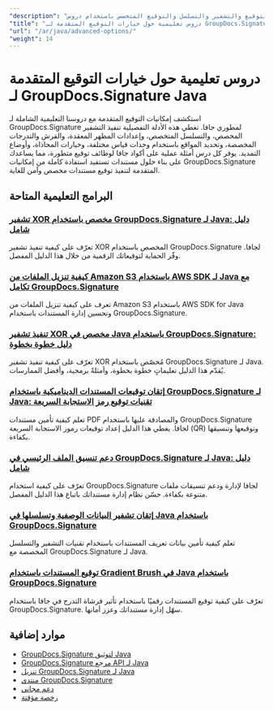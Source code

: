 ```yaml
---
"description": "تعرف على ميزات التخصيص المتقدم للتوقيع والتشفير والتسلسل والتوقيع المتخصص باستخدام دروس GroupDocs.Signature Java هذه."
"title": "دروس تعليمية حول خيارات التوقيع المتقدمة لـ GroupDocs.Signature Java"
"url": "/ar/java/advanced-options/"
"weight": 14
---
```


# دروس تعليمية حول خيارات التوقيع المتقدمة لـ GroupDocs.Signature Java

استكشف إمكانيات التوقيع المتقدمة مع دروسنا التعليمية الشاملة لـ GroupDocs.Signature لمطوري جافا. تغطي هذه الأدلة التفصيلية تنفيذ التشفير المخصص، والتسلسل المتخصص، وإعدادات المظهر المعقدة، والفرش والتدرجات المخصصة، وتحديد المواقع باستخدام وحدات قياس مختلفة، وخيارات المحاذاة، وأوضاع التمديد. يوفر كل درس أمثلة عملية على أكواد جافا لوظائف توقيع متطورة، مما يساعدك على بناء حلول مستندات تستفيد استفادة كاملة من إمكانيات GroupDocs.Signature المتقدمة لتنفيذ توقيع مستندات مخصص وآمن للغاية.

## البرامج التعليمية المتاحة

### [تشفير XOR مخصص باستخدام GroupDocs.Signature لـ Java: دليل شامل](./custom-xor-encryption-groupdocs-signature-java/)
تعرّف على كيفية تنفيذ تشفير XOR المخصص باستخدام GroupDocs.Signature لجافا. وفّر الحماية لتوقيعاتك الرقمية من خلال هذا الدليل المفصل.

### [كيفية تنزيل الملفات من Amazon S3 باستخدام AWS SDK لـ Java مع تكامل GroupDocs.Signature](./download-files-amazon-s3-aws-sdk-java-groupdocs-signature/)
تعرف على كيفية تنزيل الملفات من Amazon S3 باستخدام AWS SDK for Java وتحسين إدارة المستندات باستخدام GroupDocs.Signature.

### [تنفيذ تشفير XOR مخصص في Java باستخدام GroupDocs.Signature: دليل خطوة بخطوة](./implement-custom-xor-encryption-groupdocs-signature-java/)
تعرّف على كيفية تنفيذ تشفير XOR مُخصّص باستخدام GroupDocs.Signature لـ Java. يُقدّم هذا الدليل تعليماتٍ خطوة بخطوة، وأمثلةً برمجية، وأفضل الممارسات.

### [إتقان توقيعات المستندات الديناميكية باستخدام GroupDocs.Signature لـ Java: تقنيات توقيع رمز الاستجابة السريعة](./master-groupdocs-signature-java-qr-code-signing/)
تعلم كيفية تأمين مستندات PDF والمصادقة عليها باستخدام GroupDocs.Signature لجافا. يغطي هذا الدليل إعداد توقيعات رموز الاستجابة السريعة (QR) وتوقيعها وتنسيقها بكفاءة.

### [دعم تنسيق الملف الرئيسي في GroupDocs.Signature لـ Java: دليل شامل](./groupdocs-signature-java-file-format-support/)
تعرّف على كيفية استخدام GroupDocs.Signature لجافا لإدارة ودعم تنسيقات ملفات متنوعة بكفاءة. حسّن نظام إدارة مستنداتك باتباع هذا الدليل المفصل.

### [إتقان تشفير البيانات الوصفية وتسلسلها في Java باستخدام GroupDocs.Signature](./master-metadata-encryption-serialization-java-groupdocs-signature/)
تعلم كيفية تأمين بيانات تعريف المستندات باستخدام تقنيات التشفير والتسلسل المخصصة مع GroupDocs.Signature لـ Java.

### [توقيع المستندات باستخدام Gradient Brush في Java باستخدام GroupDocs.Signature](./sign-document-gradient-brush-java-groupdocs/)
تعرّف على كيفية توقيع المستندات رقميًا باستخدام تأثير فرشاة التدرج في جافا باستخدام GroupDocs.Signature. سهّل إدارة مستنداتك وعزز أمانها.

## موارد إضافية

- [GroupDocs.Signature لتوثيق Java](https://docs.groupdocs.com/signature/java/)
- [GroupDocs.Signature مرجع API لـ Java](https://reference.groupdocs.com/signature/java/)
- [تنزيل GroupDocs.Signature لـ Java](https://releases.groupdocs.com/signature/java/)
- [منتدى GroupDocs.Signature](https://forum.groupdocs.com/c/signature)
- [دعم مجاني](https://forum.groupdocs.com/)
- [رخصة مؤقتة](https://purchase.groupdocs.com/temporary-license/)